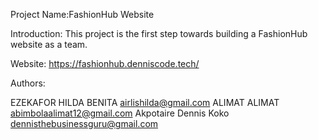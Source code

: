 Project Name:FashionHub Website

Introduction: This project is the first step towards building a FashionHub website as a team.

Website: https://fashionhub.denniscode.tech/

Authors:

EZEKAFOR HILDA BENITA <airlishilda@gmail.com>
ALIMAT ALIMAT <abimbolaalimat12@gmail.com> 
Akpotaire Dennis Koko <dennisthebusinessguru@gmail.com>

